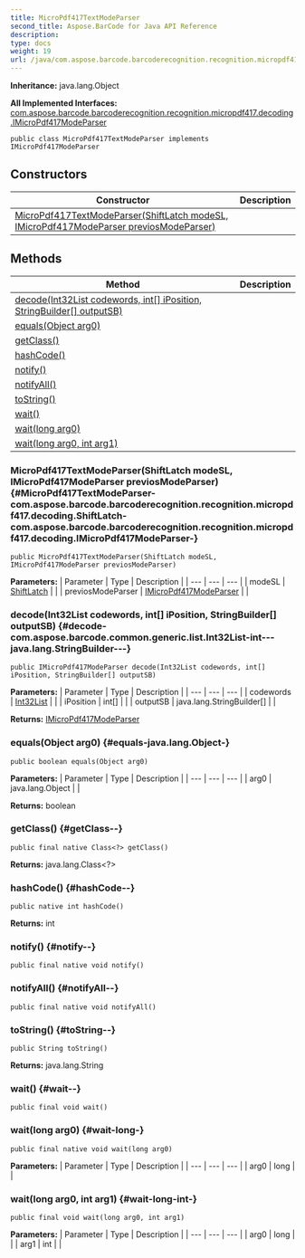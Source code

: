 ```yaml
---
title: MicroPdf417TextModeParser
second_title: Aspose.BarCode for Java API Reference
description: 
type: docs
weight: 19
url: /java/com.aspose.barcode.barcoderecognition.recognition.micropdf417.decoding/micropdf417textmodeparser/
---
```

**Inheritance:**
java.lang.Object

**All Implemented Interfaces:**
[com.aspose.barcode.barcoderecognition.recognition.micropdf417.decoding.IMicroPdf417ModeParser](../../com.aspose.barcode.barcoderecognition.recognition.micropdf417.decoding/imicropdf417modeparser)
```
public class MicroPdf417TextModeParser implements IMicroPdf417ModeParser
```
## Constructors

| Constructor | Description |
| --- | --- |
| [MicroPdf417TextModeParser(ShiftLatch modeSL, IMicroPdf417ModeParser previosModeParser)](#MicroPdf417TextModeParser-com.aspose.barcode.barcoderecognition.recognition.micropdf417.decoding.ShiftLatch-com.aspose.barcode.barcoderecognition.recognition.micropdf417.decoding.IMicroPdf417ModeParser-) |  |
## Methods

| Method | Description |
| --- | --- |
| [decode(Int32List codewords, int[] iPosition, StringBuilder[] outputSB)](#decode-com.aspose.barcode.common.generic.list.Int32List-int---java.lang.StringBuilder---) |  |
| [equals(Object arg0)](#equals-java.lang.Object-) |  |
| [getClass()](#getClass--) |  |
| [hashCode()](#hashCode--) |  |
| [notify()](#notify--) |  |
| [notifyAll()](#notifyAll--) |  |
| [toString()](#toString--) |  |
| [wait()](#wait--) |  |
| [wait(long arg0)](#wait-long-) |  |
| [wait(long arg0, int arg1)](#wait-long-int-) |  |
### MicroPdf417TextModeParser(ShiftLatch modeSL, IMicroPdf417ModeParser previosModeParser) {#MicroPdf417TextModeParser-com.aspose.barcode.barcoderecognition.recognition.micropdf417.decoding.ShiftLatch-com.aspose.barcode.barcoderecognition.recognition.micropdf417.decoding.IMicroPdf417ModeParser-}
```
public MicroPdf417TextModeParser(ShiftLatch modeSL, IMicroPdf417ModeParser previosModeParser)
```


**Parameters:**
| Parameter | Type | Description |
| --- | --- | --- |
| modeSL | [ShiftLatch](../../com.aspose.barcode.barcoderecognition.recognition.micropdf417.decoding/shiftlatch) |  |
| previosModeParser | [IMicroPdf417ModeParser](../../com.aspose.barcode.barcoderecognition.recognition.micropdf417.decoding/imicropdf417modeparser) |  |

### decode(Int32List codewords, int[] iPosition, StringBuilder[] outputSB) {#decode-com.aspose.barcode.common.generic.list.Int32List-int---java.lang.StringBuilder---}
```
public IMicroPdf417ModeParser decode(Int32List codewords, int[] iPosition, StringBuilder[] outputSB)
```




**Parameters:**
| Parameter | Type | Description |
| --- | --- | --- |
| codewords | [Int32List](../../com.aspose.barcode.common.generic.list/int32list) |  |
| iPosition | int[] |  |
| outputSB | java.lang.StringBuilder[] |  |

**Returns:**
[IMicroPdf417ModeParser](../../com.aspose.barcode.barcoderecognition.recognition.micropdf417.decoding/imicropdf417modeparser)
### equals(Object arg0) {#equals-java.lang.Object-}
```
public boolean equals(Object arg0)
```




**Parameters:**
| Parameter | Type | Description |
| --- | --- | --- |
| arg0 | java.lang.Object |  |

**Returns:**
boolean
### getClass() {#getClass--}
```
public final native Class<?> getClass()
```




**Returns:**
java.lang.Class<?>
### hashCode() {#hashCode--}
```
public native int hashCode()
```




**Returns:**
int
### notify() {#notify--}
```
public final native void notify()
```




### notifyAll() {#notifyAll--}
```
public final native void notifyAll()
```




### toString() {#toString--}
```
public String toString()
```




**Returns:**
java.lang.String
### wait() {#wait--}
```
public final void wait()
```




### wait(long arg0) {#wait-long-}
```
public final native void wait(long arg0)
```




**Parameters:**
| Parameter | Type | Description |
| --- | --- | --- |
| arg0 | long |  |

### wait(long arg0, int arg1) {#wait-long-int-}
```
public final void wait(long arg0, int arg1)
```




**Parameters:**
| Parameter | Type | Description |
| --- | --- | --- |
| arg0 | long |  |
| arg1 | int |  |

